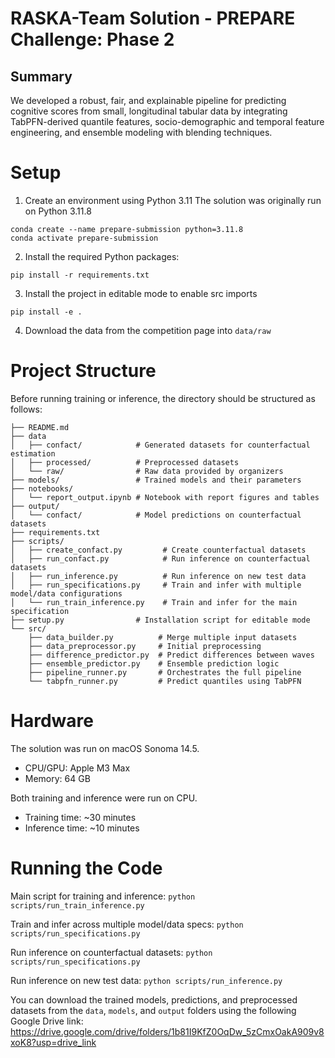 # RASKA-Team Solution - PREPARE Challenge: Phase 2

## Summary

We developed a robust, fair, and explainable pipeline for predicting cognitive scores from small, longitudinal tabular data by integrating TabPFN-derived quantile features, socio-demographic and temporal feature engineering, and ensemble modeling with blending techniques.

# Setup

1. Create an environment using Python 3.11 The solution was originally run on Python 3.11.8
```
conda create --name prepare-submission python=3.11.8
conda activate prepare-submission
```

2. Install the required Python packages:
```
pip install -r requirements.txt
```

3. Install the project in editable mode to enable src imports
```
pip install -e .
```

4. Download the data from the competition page into `data/raw`

# Project Structure

Before running training or inference, the directory should be structured as follows:

```
├── README.md
├── data
│   ├── confact/            # Generated datasets for counterfactual estimation
│   ├── processed/          # Preprocessed datasets
│   └── raw/                # Raw data provided by organizers
├── models/                 # Trained models and their parameters
├── notebooks/
│   └── report_output.ipynb # Notebook with report figures and tables
├── output/
│   └── confact/            # Model predictions on counterfactual datasets
├── requirements.txt
├── scripts/
│   ├── create_confact.py         # Create counterfactual datasets
│   ├── run_confact.py            # Run inference on counterfactual datasets
│   ├── run_inference.py          # Run inference on new test data
│   ├── run_specifications.py     # Train and infer with multiple model/data configurations
│   └── run_train_inference.py    # Train and infer for the main specification
├── setup.py                # Installation script for editable mode
└── src/
    ├── data_builder.py          # Merge multiple input datasets
    ├── data_preprocessor.py     # Initial preprocessing
    ├── difference_predictor.py  # Predict differences between waves
    ├── ensemble_predictor.py    # Ensemble prediction logic
    ├── pipeline_runner.py       # Orchestrates the full pipeline
    └── tabpfn_runner.py         # Predict quantiles using TabPFN
```

# Hardware

The solution was run on macOS Sonoma 14.5.
-	CPU/GPU: Apple M3 Max
-	Memory: 64 GB

Both training and inference were run on CPU.
- Training time: ~30 minutes
- Inference time: ~10 minutes

# Running the Code

Main script for training and inference: `python scripts/run_train_inference.py`

Train and infer across multiple model/data specs: `python scripts/run_specifications.py`

Run inference on counterfactual datasets: `python scripts/run_specifications.py`

Run inference on new test data: `python scripts/run_inference.py`

You can download the trained models, predictions, and preprocessed datasets from the `data`, `models`, and `output` folders using the following Google Drive link: https://drive.google.com/drive/folders/1b81I9KfZ0OqDw_5zCmxOakA909v8xoK8?usp=drive_link
